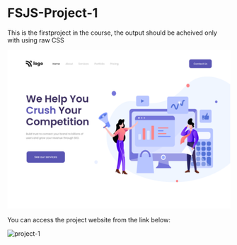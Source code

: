 # FSJS-Project-1

This is the firstproject in the course, the output should be acheived only with using raw CSS


![](./output.png)


You can access the project website from the link below:

![project-1](rtsh-fsjspr1.netlify.app)
